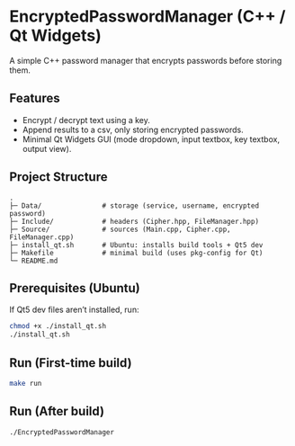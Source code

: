 # EncryptedPasswordManager (C++ / Qt Widgets)
A simple C++ password manager that encrypts passwords before storing them.

## Features
- Encrypt / decrypt text using a key.
- Append results to a csv, only storing encrypted passwords.
- Minimal Qt Widgets GUI (mode dropdown, input textbox, key textbox, output view).

## Project Structure
```
.
├─ Data/               # storage (service, username, encrypted password)
├─ Include/            # headers (Cipher.hpp, FileManager.hpp)
├─ Source/             # sources (Main.cpp, Cipher.cpp, FileManager.cpp)
├─ install_qt.sh       # Ubuntu: installs build tools + Qt5 dev
├─ Makefile            # minimal build (uses pkg-config for Qt)
└─ README.md
```

## Prerequisites (Ubuntu)
If Qt5 dev files aren’t installed, run:
```bash
chmod +x ./install_qt.sh
./install_qt.sh
```

## Run (First-time build)
```bash
make run
```

## Run (After build)
```bash
./EncryptedPasswordManager
```
